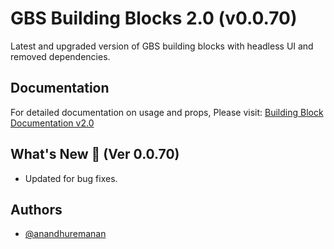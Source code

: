 # GBS Building Blocks 2.0 (v0.0.70)

Latest and upgraded version of GBS building blocks with headless UI and removed dependencies.

## Documentation

For detailed documentation on usage and props, Please visit: [Building Block Documentation v2.0](https://blackmax-designs.gitbook.io/building-block-v2.0)

## What's New 🎉 (Ver 0.0.70)

- Updated for bug fixes.

## Authors

- [@anandhuremanan](https://www.github.com/anandhuremanan)
